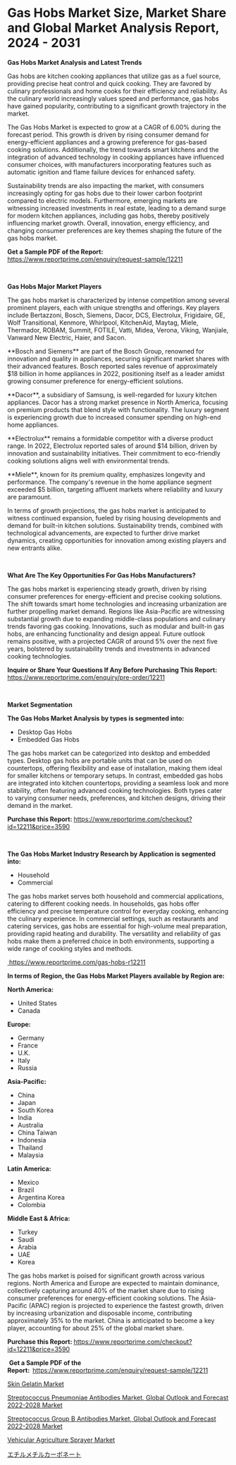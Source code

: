 <p><h1>Gas Hobs Market Size, Market Share and Global Market Analysis Report, 2024 - 2031</h1></p><p><strong>Gas Hobs Market Analysis and Latest Trends</strong></p>
<p><p>Gas hobs are kitchen cooking appliances that utilize gas as a fuel source, providing precise heat control and quick cooking. They are favored by culinary professionals and home cooks for their efficiency and reliability. As the culinary world increasingly values speed and performance, gas hobs have gained popularity, contributing to a significant growth trajectory in the market.</p><p>The Gas Hobs Market is expected to grow at a CAGR of 6.00% during the forecast period. This growth is driven by rising consumer demand for energy-efficient appliances and a growing preference for gas-based cooking solutions. Additionally, the trend towards smart kitchens and the integration of advanced technology in cooking appliances have influenced consumer choices, with manufacturers incorporating features such as automatic ignition and flame failure devices for enhanced safety.</p><p>Sustainability trends are also impacting the market, with consumers increasingly opting for gas hobs due to their lower carbon footprint compared to electric models. Furthermore, emerging markets are witnessing increased investments in real estate, leading to a demand surge for modern kitchen appliances, including gas hobs, thereby positively influencing market growth. Overall, innovation, energy efficiency, and changing consumer preferences are key themes shaping the future of the gas hobs market.</p></p>
<p><strong>Get a Sample PDF of the Report:&nbsp;</strong> <a href="https://www.reportprime.com/enquiry/request-sample/12211">https://www.reportprime.com/enquiry/request-sample/12211</a></p>
<p>&nbsp;</p>
<p><strong>Gas Hobs Major Market Players</strong></p>
<p><p>The gas hobs market is characterized by intense competition among several prominent players, each with unique strengths and offerings. Key players include Bertazzoni, Bosch, Siemens, Dacor, DCS, Electrolux, Frigidaire, GE, Wolf Transitional, Kenmore, Whirlpool, KitchenAid, Maytag, Miele, Thermador, ROBAM, Summit, FOTILE, Vatti, Midea, Verona, Viking, Wanjiale, Vanward New Electric, Haier, and Sacon.</p><p>**Bosch and Siemens** are part of the Bosch Group, renowned for innovation and quality in appliances, securing significant market shares with their advanced features. Bosch reported sales revenue of approximately $18 billion in home appliances in 2022, positioning itself as a leader amidst growing consumer preference for energy-efficient solutions.</p><p>**Dacor**, a subsidiary of Samsung, is well-regarded for luxury kitchen appliances. Dacor has a strong market presence in North America, focusing on premium products that blend style with functionality. The luxury segment is experiencing growth due to increased consumer spending on high-end home appliances.</p><p>**Electrolux** remains a formidable competitor with a diverse product range. In 2022, Electrolux reported sales of around $14 billion, driven by innovation and sustainability initiatives. Their commitment to eco-friendly cooking solutions aligns well with environmental trends.</p><p>**Miele**, known for its premium quality, emphasizes longevity and performance. The company's revenue in the home appliance segment exceeded $5 billion, targeting affluent markets where reliability and luxury are paramount.</p><p>In terms of growth projections, the gas hobs market is anticipated to witness continued expansion, fueled by rising housing developments and demand for built-in kitchen solutions. Sustainability trends, combined with technological advancements, are expected to further drive market dynamics, creating opportunities for innovation among existing players and new entrants alike.</p></p>
<p>&nbsp;</p>
<p><strong>What Are The Key Opportunities For Gas Hobs Manufacturers?</strong></p>
<p><p>The gas hobs market is experiencing steady growth, driven by rising consumer preferences for energy-efficient and precise cooking solutions. The shift towards smart home technologies and increasing urbanization are further propelling market demand. Regions like Asia-Pacific are witnessing substantial growth due to expanding middle-class populations and culinary trends favoring gas cooking. Innovations, such as modular and built-in gas hobs, are enhancing functionality and design appeal. Future outlook remains positive, with a projected CAGR of around 5% over the next five years, bolstered by sustainability trends and investments in advanced cooking technologies.</p></p>
<p><strong>Inquire or Share Your Questions If Any Before Purchasing This Report:</strong> <a href="https://www.reportprime.com/enquiry/pre-order/12211">https://www.reportprime.com/enquiry/pre-order/12211</a></p>
<p>&nbsp;</p>
<p><strong>Market Segmentation</strong></p>
<p><strong>The Gas Hobs Market Analysis by types is segmented into:</strong></p>
<p><ul><li>Desktop Gas Hobs</li><li>Embedded Gas Hobs</li></ul></p>
<p><p>The gas hobs market can be categorized into desktop and embedded types. Desktop gas hobs are portable units that can be used on countertops, offering flexibility and ease of installation, making them ideal for smaller kitchens or temporary setups. In contrast, embedded gas hobs are integrated into kitchen countertops, providing a seamless look and more stability, often featuring advanced cooking technologies. Both types cater to varying consumer needs, preferences, and kitchen designs, driving their demand in the market.</p></p>
<p><strong>Purchase this Report:&nbsp;</strong><a href="https://www.reportprime.com/checkout?id=12211&price=3590">https://www.reportprime.com/checkout?id=12211&price=3590</a></p>
<p>&nbsp;</p>
<p><strong>The Gas Hobs Market Industry Research by Application is segmented into:</strong></p>
<p><ul><li>Household</li><li>Commercial</li></ul></p>
<p><p>The gas hobs market serves both household and commercial applications, catering to different cooking needs. In households, gas hobs offer efficiency and precise temperature control for everyday cooking, enhancing the culinary experience. In commercial settings, such as restaurants and catering services, gas hobs are essential for high-volume meal preparation, providing rapid heating and durability. The versatility and reliability of gas hobs make them a preferred choice in both environments, supporting a wide range of cooking styles and methods.</p></p>
<p><a href="https://www.reportprime.com/gas-hobs-r12211">&nbsp;https://www.reportprime.com/gas-hobs-r12211</a></p>
<p><strong>In terms of Region, the Gas Hobs Market Players available by Region are:</strong></p>
<p>
    <p> <strong> North America: </strong>
        <ul>
            <li>United States</li>
            <li>Canada</li>
        </ul>
        </p> 
    <p> <strong> Europe: </strong>
        <ul>
            <li>Germany</li>
            <li>France</li>
            <li>U.K.</li>
            <li>Italy</li>
            <li>Russia</li>
        </ul>
        </p> 
    <p> <strong> Asia-Pacific: </strong>
        <ul>
            <li>China</li>
            <li>Japan</li>
            <li>South Korea</li>
            <li>India</li>
            <li>Australia</li>
            <li>China Taiwan</li>
            <li>Indonesia</li>
            <li>Thailand</li>
            <li>Malaysia</li>
        </ul>
        </p> 
    <p> <strong> Latin America: </strong>
        <ul>
            <li>Mexico</li>
            <li>Brazil</li>
            <li>Argentina Korea</li>
            <li>Colombia</li>
        </ul>
        </p> 
    <p> <strong> Middle East & Africa: </strong>
        <ul>
            <li>Turkey</li>
            <li>Saudi</li>
            <li>Arabia</li>
            <li>UAE</li>
            <li>Korea</li>
        </ul>
    </p>
    </p>
<p><p>The gas hobs market is poised for significant growth across various regions. North America and Europe are expected to maintain dominance, collectively capturing around 40% of the market share due to rising consumer preferences for energy-efficient cooking solutions. The Asia-Pacific (APAC) region is projected to experience the fastest growth, driven by increasing urbanization and disposable income, contributing approximately 35% to the market. China is anticipated to become a key player, accounting for about 25% of the global market share.</p></p>
<p><strong>Purchase this Report: </strong><a href="https://www.reportprime.com/checkout?id=12211&price=3590">https://www.reportprime.com/checkout?id=12211&price=3590</a></p>
<p>&nbsp;<strong>Get a Sample PDF of the Report:&nbsp;&nbsp;</strong><a href="https://www.reportprime.com/enquiry/request-sample/12211">https://www.reportprime.com/enquiry/request-sample/12211</a></p>
<p><strong></strong></p>
<p><p><a href="https://github.com/provorikovar/Market-Research-Report-List-6/blob/main/skin-gelatin-market.md">Skin Gelatin Market</a></p><p><a href="https://www.linkedin.com/pulse/streptococcus-pneumoniae-antibodies-market-global-outlook-forecast-cqzbf?trackingId=m7LVTvfdQBea9kiRCcfgHg%3D%3D">Streptococcus Pneumoniae Antibodies Market, Global Outlook and Forecast 2022-2028 Market</a></p><p><a href="https://www.linkedin.com/pulse/market-insights-global-streptococcus-group-b-antibodies-outlook-jhxzf?trackingId=TrfueHmbTdeDwb%2F0Z16iEA%3D%3D">Streptococcus Group B Antibodies Market, Global Outlook and Forecast 2022-2028 Market</a></p><p><a href="https://issuu.com/reportprime-2/docs/vehicular-agriculture-sprayer-marke_2dc60fbf82c730">Vehicular Agriculture Sprayer Market</a></p><p><a href="https://medium.com/@skylarreilly36/%E6%9C%AA%E6%9D%A5%E3%81%AE%E3%82%A8%E3%83%81%E3%83%AB%E3%83%A1%E3%83%81%E3%83%AB%E3%82%AB%E3%83%BC%E3%83%9C%E3%83%8D%E3%83%BC%E3%83%88%E5%B8%82%E5%A0%B4%E3%81%AB%E9%96%A2%E3%81%99%E3%82%8B%E6%B4%9E%E5%AF%9F-2024%E5%B9%B4%E3%81%8B%E3%82%892031%E5%B9%B4%E3%81%AE%E3%83%88%E3%83%AC%E3%83%B3%E3%83%89%E3%81%A8%E5%9C%B0%E5%9F%9F%E5%88%86%E6%9E%90-fc2da6f90f9d">エチルメチルカーボネート</a></p></p>